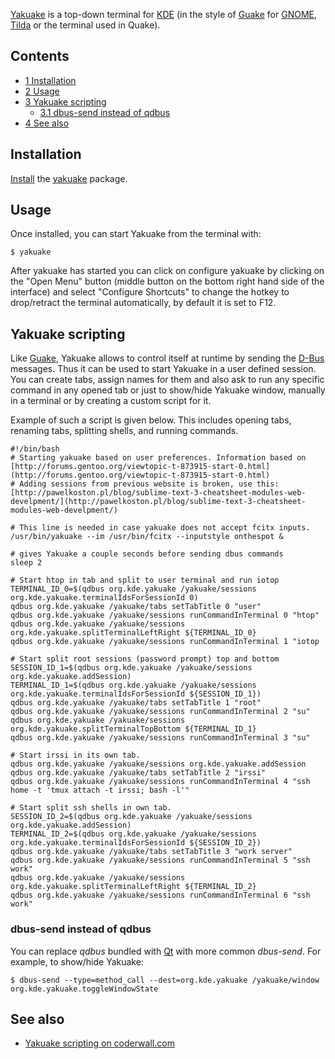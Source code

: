 [Yakuake](http://yakuake.kde.org/) is a top-down terminal for [KDE](/index.php/KDE "KDE") (in the style of [Guake](/index.php/Guake "Guake") for [GNOME](/index.php/GNOME "GNOME"), [Tilda](/index.php/Tilda "Tilda") or the terminal used in Quake).

## Contents

*   [1 Installation](#Installation)
*   [2 Usage](#Usage)
*   [3 Yakuake scripting](#Yakuake_scripting)
    *   [3.1 dbus-send instead of qdbus](#dbus-send_instead_of_qdbus)
*   [4 See also](#See_also)

## Installation

[Install](/index.php/Install "Install") the [yakuake](https://www.archlinux.org/packages/?name=yakuake) package.

## Usage

Once installed, you can start Yakuake from the terminal with:

```
$ yakuake

```

After yakuake has started you can click on configure yakuake by clicking on the "Open Menu" button (middle button on the bottom right hand side of the interface) and select "Configure Shortcuts" to change the hotkey to drop/retract the terminal automatically, by default it is set to F12.

## Yakuake scripting

Like [Guake](/index.php/Guake "Guake"), Yakuake allows to control itself at runtime by sending the [D-Bus](/index.php/D-Bus "D-Bus") messages. Thus it can be used to start Yakuake in a user defined session. You can create tabs, assign names for them and also ask to run any specific command in any opened tab or just to show/hide Yakuake window, manually in a terminal or by creating a custom script for it.

Example of such a script is given below. This includes opening tabs, renaming tabs, splitting shells, and running commands.

```
#!/bin/bash
# Starting yakuake based on user preferences. Information based on [http://forums.gentoo.org/viewtopic-t-873915-start-0.html](http://forums.gentoo.org/viewtopic-t-873915-start-0.html)
# Adding sessions from previous website is broken, use this: [http://pawelkoston.pl/blog/sublime-text-3-cheatsheet-modules-web-develpment/](http://pawelkoston.pl/blog/sublime-text-3-cheatsheet-modules-web-develpment/)

# This line is needed in case yakuake does not accept fcitx inputs.
/usr/bin/yakuake --im /usr/bin/fcitx --inputstyle onthespot &

# gives Yakuake a couple seconds before sending dbus commands
sleep 2      

# Start htop in tab and split to user terminal and run iotop                                                        
TERMINAL_ID_0=$(qdbus org.kde.yakuake /yakuake/sessions org.kde.yakuake.terminalIdsForSessionId 0)
qdbus org.kde.yakuake /yakuake/tabs setTabTitle 0 "user"
qdbus org.kde.yakuake /yakuake/sessions runCommandInTerminal 0 "htop"
qdbus org.kde.yakuake /yakuake/sessions org.kde.yakuake.splitTerminalLeftRight ${TERMINAL_ID_0}
qdbus org.kde.yakuake /yakuake/sessions runCommandInTerminal 1 "iotop

# Start split root sessions (password prompt) top and bottom                                                                                
SESSION_ID_1=$(qdbus org.kde.yakuake /yakuake/sessions org.kde.yakuake.addSession)
TERMINAL_ID_1=$(qdbus org.kde.yakuake /yakuake/sessions org.kde.yakuake.terminalIdsForSessionId ${SESSION_ID_1})
qdbus org.kde.yakuake /yakuake/tabs setTabTitle 1 "root"
qdbus org.kde.yakuake /yakuake/sessions runCommandInTerminal 2 "su"
qdbus org.kde.yakuake /yakuake/sessions org.kde.yakuake.splitTerminalTopBottom ${TERMINAL_ID_1}
qdbus org.kde.yakuake /yakuake/sessions runCommandInTerminal 3 "su" 

# Start irssi in its own tab.                                                                                          
qdbus org.kde.yakuake /yakuake/sessions org.kde.yakuake.addSession
qdbus org.kde.yakuake /yakuake/tabs setTabTitle 2 "irssi"
qdbus org.kde.yakuake /yakuake/sessions runCommandInTerminal 4 "ssh home -t 'tmux attach -t irssi; bash -l'" 

# Start split ssh shells in own tab.                                                                                   
SESSION_ID_2=$(qdbus org.kde.yakuake /yakuake/sessions org.kde.yakuake.addSession)
TERMINAL_ID_2=$(qdbus org.kde.yakuake /yakuake/sessions org.kde.yakuake.terminalIdsForSessionId ${SESSION_ID_2})
qdbus org.kde.yakuake /yakuake/tabs setTabTitle 3 "work server"
qdbus org.kde.yakuake /yakuake/sessions runCommandInTerminal 5 "ssh work"
qdbus org.kde.yakuake /yakuake/sessions org.kde.yakuake.splitTerminalLeftRight ${TERMINAL_ID_2}
qdbus org.kde.yakuake /yakuake/sessions runCommandInTerminal 6 "ssh work" 

```

### dbus-send instead of qdbus

You can replace *qdbus* bundled with [Qt](/index.php/Qt "Qt") with more common *dbus-send*. For example, to show/hide Yakuake:

```
$ dbus-send --type=method_call --dest=org.kde.yakuake /yakuake/window org.kde.yakuake.toggleWindowState

```

## See also

*   [Yakuake scripting on coderwall.com](https://coderwall.com/p/kq9ghg/yakuake-scripting)